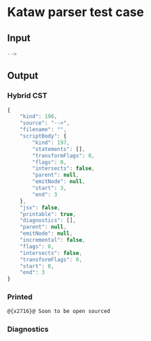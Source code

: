 # Kataw parser test case

## Input

`````js
-->
`````

## Output


### Hybrid CST


```javascript
{
    "kind": 196,
    "source": "-->",
    "filename": "",
    "scriptBody": {
        "kind": 197,
        "statements": [],
        "transformFlags": 0,
        "flags": 0,
        "intersects": false,
        "parent": null,
        "emitNode": null,
        "start": 3,
        "end": 3
    },
    "jsx": false,
    "printable": true,
    "diagnostics": [],
    "parent": null,
    "emitNode": null,
    "incremental": false,
    "flags": 0,
    "intersects": false,
    "transformFlags": 0,
    "start": 0,
    "end": 3
}
```

### Printed


```javascript
@{x2716}@ Soon to be open sourced
```

### Diagnostics


```javascript

```

